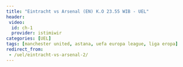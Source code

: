```yaml
---
title: "Eintracht vs Arsenal (EN) K.O 23.55 WIB - UEL"
header:
 video:
  id: ch-1
  provider: istimiwir
categories: [UEL]
tags: [manchester united, astana, uefa europa league, liga eropa]
redirect_from:
 - /uel/eintracht-vs-arsenal-2/
---
```

